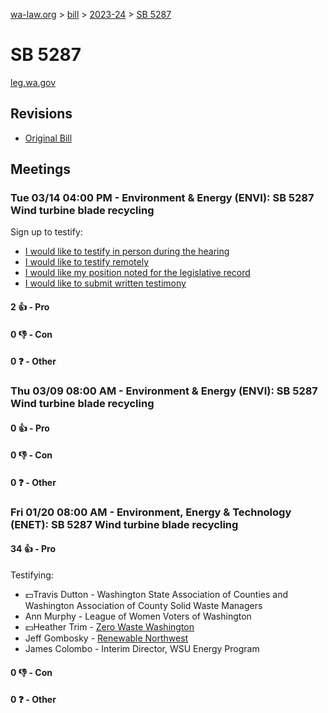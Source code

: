 [wa-law.org](/) > [bill](/bill/) > [2023-24](/bill/2023-24/) > [SB 5287](/bill/2023-24/sb/5287/)

# SB 5287
[leg.wa.gov](https://app.leg.wa.gov/billsummary?BillNumber=5287&Year=2023&Initiative=false)

## Revisions
* [Original Bill](1/)

## Meetings
### Tue 03/14 04:00 PM - Environment & Energy (ENVI): SB 5287 Wind turbine blade recycling
Sign up to testify:
* [I would like to testify in person during the hearing](https://app.leg.wa.gov/csi/Testifier/Add?chamber=House&mId=30979&aId=153144&caId=22007&tId=1)
* [I would like to testify remotely](https://app.leg.wa.gov/csi/Testifier/Add?chamber=House&mId=30979&aId=153144&caId=22007&tId=2)
* [I would like my position noted for the legislative record](https://app.leg.wa.gov/csi/Testifier/Add?chamber=House&mId=30979&aId=153144&caId=22007&tId=3)
* [I would like to submit written testimony](https://app.leg.wa.gov/csi/Testifier/Add?chamber=House&mId=30979&aId=153144&caId=22007&tId=4)

#### 2 👍 - Pro

#### 0 👎 - Con

#### 0 ❓ - Other

### Thu 03/09 08:00 AM - Environment & Energy (ENVI): SB 5287 Wind turbine blade recycling
#### 0 👍 - Pro

#### 0 👎 - Con

#### 0 ❓ - Other

### Fri 01/20 08:00 AM - Environment, Energy & Technology (ENET): SB 5287 Wind turbine blade recycling
#### 34 👍 - Pro
Testifying:
* 💵Travis Dutton - Washington State Association of Counties and Washington Association of County Solid Waste Managers
* Ann Murphy - League of Women Voters of Washington
* 💵Heather Trim - [Zero Waste Washington](/org/zero_waste_washington/)
* Jeff Gombosky - [Renewable Northwest](/org/renewable_northwest/)
* James Colombo - Interim Director, WSU Energy Program

#### 0 👎 - Con

#### 0 ❓ - Other
